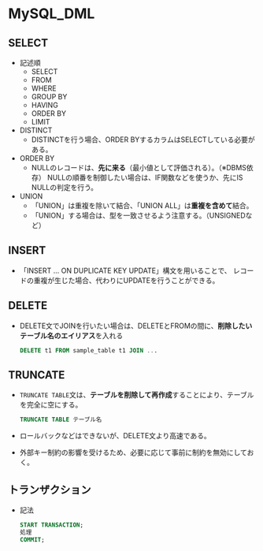 # MySQL_DML

## SELECT

- 記述順
  - SELECT
  - FROM
  - WHERE
  - GROUP BY
  - HAVING
  - ORDER BY
  - LIMIT
- DISTINCT
  - DISTINCTを行う場合、ORDER BYするカラムはSELECTしている必要がある。
- ORDER BY
  - NULLのレコードは、**先に来る**（最小値として評価される）。（※DBMS依存）
    NULLの順番を制御したい場合は、IF関数などを使うか、先にIS NULLの判定を行う。
- UNION
  - 「UNION」は重複を除いて結合、「UNION ALL」は**重複を含めて**結合。
  - 「UNION」する場合は、型を一致させるよう注意する。（UNSIGNEDなど）

## INSERT

- 「INSERT ... ON DUPLICATE KEY UPDATE」構文を用いることで、
  レコードの重複が生じた場合、代わりにUPDATEを行うことができる。

## DELETE

- DELETE文でJOINを行いたい場合は、DELETEとFROMの間に、**削除したいテーブル名のエイリアス**を入れる

  ```sql
  DELETE t1 FROM sample_table t1 JOIN ...
  ```

## TRUNCATE

- `TRUNCATE TABLE`文は、**テーブルを削除して再作成**することにより、テーブルを完全に空にする。

  ```sql
  TRUNCATE TABLE テーブル名
  ```

- ロールバックなどはできないが、DELETE文より高速である。

- 外部キー制約の影響を受けるため、必要に応じて事前に制約を無効にしておく。

## トランザクション

- 記法

  ```sql
  START TRANSACTION;
  処理
  COMMIT;
  ```
